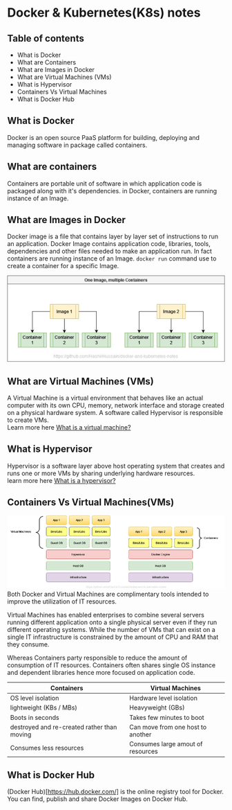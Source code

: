 # Docker & Kubernetes(K8s) notes
## Table of contents

- What is Docker
- What are Containers
- What are Images in Docker
- What are Virtual Machines (VMs)
- What is Hypervisor
- Containers Vs Virtual Machines
- What is Docker Hub

## What is Docker
Docker is an open source PaaS platform for building, deploying and managing software in package called containers.

## What are containers
Containers are portable unit of software in which application code is packaged along with it's dependencies. in Docker, containers are running instance of an Image.

## What are Images in Docker
Docker image is a file that contains layer by layer set of instructions to run an application. Docker Image contains application code, libraries, tools, dependencies and other files needed to make an application run. In fact containers are running instance of an Image. `docker run` command use to create a container for a specific Image.

![Many Containers can be created from single Docker image](/images/one-image-multiple-containers.jpg "Many Containers can be created from single Docker image")

## What are Virtual Machines (VMs)
A Virtual Machine is a virtual environment that behaves like an actual computer with its own CPU, memory, network interface and storage created on a physical hardware system. A software called Hypervisor is responsible to create VMs.  
Learn more here [What is a virtual machine?](https://www.vmware.com/topics/glossary/content/virtual-machine.html)

## What is Hypervisor
Hypervisor is a software layer above host operating system that creates and runs one or more VMs by sharing underlying hardware resources.  
learn more here [What is a hypervisor?](https://www.vmware.com/topics/glossary/content/hypervisor.html)


## Containers Vs Virtual Machines(VMs)
![Containers Vs Virtual Machine](/images/virtual-machines-vs-containers.jpg "Containers Vs Virtual Machine") 
Both Docker and Virtual Machines are complimentary tools intended to improve the utilization of IT resources.  

Virtual Machines has enabled enterprises to combine several servers running different application onto a single physical server even if they run different operating systems. While the number of VMs that can exist on a single IT infrastructure is constrained by the amount of CPU and RAM that they consume.  

Whereas Containers party responsible to reduce the amount of consumption of IT resources. Containers often shares single OS instance and dependent libraries hence more focused on application code.  

| Containers      | Virtual Machines |
| ----------- | ----------- |
| OS level isolation   | Hardware level isolation         |
| lightweight (KBs / MBs)   | Heavyweight (GBs)        |
| Boots in seconds      | Takes few minutes to boot       |
| destroyed and re-created rather than moving   | Can move from one host to another        |
| Consumes less resources   | Consumes large amout of resources        |

## What is Docker Hub
(Docker Hub)[https://hub.docker.com/] is the online registry tool for Docker. You can find, publish and share Docker Images on Docker Hub.
